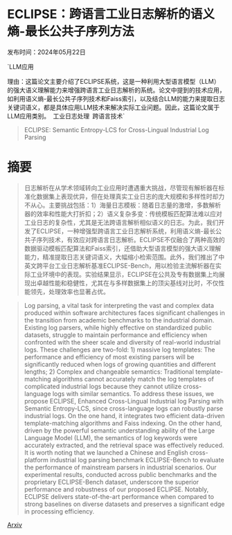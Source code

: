 # ECLIPSE：跨语言工业日志解析的语义熵-最长公共子序列方法

发布时间：2024年05月22日

`LLM应用

理由：这篇论文主要介绍了ECLIPSE系统，这是一种利用大型语言模型（LLM）的强大语义理解能力来增强跨语言工业日志解析的系统。论文中提到的技术应用，如利用语义熵-最长公共子序列技术和Faiss索引，以及结合LLM的能力来提取日志关键词语义，都是具体应用LLM技术来解决实际工业问题。因此，这篇论文属于LLM应用类别。` `工业日志处理` `跨语言技术`

> ECLIPSE: Semantic Entropy-LCS for Cross-Lingual Industrial Log Parsing

# 摘要

> 日志解析在从学术领域转向工业应用时遭遇重大挑战，尽管现有解析器在标准化数据集上表现优异，但在处理真实工业日志的庞大规模和多样性时却力不从心。主要挑战包括：1）海量日志模板：随着日志量的激增，多数解析器的效率和性能大打折扣；2）语义复杂多变：传统模板匹配算法难以应对工业日志的复杂性，尤其是无法跨语言解析相似语义的日志。为此，我们开发了ECLIPSE，一种增强型跨语言工业日志解析系统，利用语义熵-最长公共子序列技术，有效应对跨语言日志解析。ECLIPSE不仅融合了两种高效的数据驱动模板匹配算法和Faiss索引，还借助大型语言模型的强大语义理解能力，精准提取日志关键词语义，大幅缩小检索范围。此外，我们推出了中英文跨平台工业日志解析基准ECLIPSE-Bench，用以检验主流解析器在实际工业环境中的表现。实验结果显示，ECLIPSE在公共及专有数据集上均展现出卓越性能和稳健性，尤其在与多样数据集上的顶尖基线对比时，不仅性能领先，处理效率也显著占优。

> Log parsing, a vital task for interpreting the vast and complex data produced within software architectures faces significant challenges in the transition from academic benchmarks to the industrial domain. Existing log parsers, while highly effective on standardized public datasets, struggle to maintain performance and efficiency when confronted with the sheer scale and diversity of real-world industrial logs. These challenges are two-fold: 1) massive log templates: The performance and efficiency of most existing parsers will be significantly reduced when logs of growing quantities and different lengths; 2) Complex and changeable semantics: Traditional template-matching algorithms cannot accurately match the log templates of complicated industrial logs because they cannot utilize cross-language logs with similar semantics. To address these issues, we propose ECLIPSE, Enhanced Cross-Lingual Industrial log Parsing with Semantic Entropy-LCS, since cross-language logs can robustly parse industrial logs. On the one hand, it integrates two efficient data-driven template-matching algorithms and Faiss indexing. On the other hand, driven by the powerful semantic understanding ability of the Large Language Model (LLM), the semantics of log keywords were accurately extracted, and the retrieval space was effectively reduced. It is worth noting that we launched a Chinese and English cross-platform industrial log parsing benchmark ECLIPSE-Bench to evaluate the performance of mainstream parsers in industrial scenarios. Our experimental results, conducted across public benchmarks and the proprietary ECLIPSE-Bench dataset, underscore the superior performance and robustness of our proposed ECLIPSE. Notably, ECLIPSE delivers state-of-the-art performance when compared to strong baselines on diverse datasets and preserves a significant edge in processing efficiency.

[Arxiv](https://arxiv.org/abs/2405.13548)